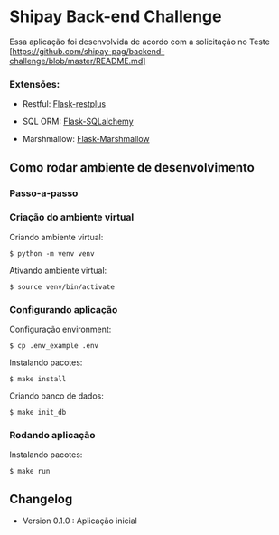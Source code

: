 # Shipay Back-end Challenge
Essa aplicação foi desenvolvida de acordo com a solicitação no Teste [https://github.com/shipay-pag/backend-challenge/blob/master/README.md]

### Extensões:
- Restful: [Flask-restplus](http://flask-restplus.readthedocs.io/en/stable/)

- SQL ORM: [Flask-SQLalchemy](http://flask-sqlalchemy.pocoo.org/2.1/)

- Marshmallow: [Flask-Marshmallow](https://flask-marshmallow.readthedocs.io/en/latest/)

## Como rodar ambiente de desenvolvimento

### Passo-a-passo

### Criação do ambiente virtual

Criando ambiente virtual:

```
$ python -m venv venv
```

Ativando ambiente virtual:

```
$ source venv/bin/activate
```

### Configurando aplicação

Configuração environment:

```
$ cp .env_example .env
```

Instalando pacotes:

```
$ make install
```

Criando banco de dados:

```
$ make init_db
```

### Rodando aplicação

Instalando pacotes:

```
$ make run
```

## Changelog

- Version 0.1.0 : Aplicação inicial
